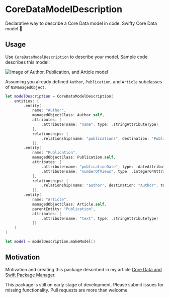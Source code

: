 # CoreDataModelDescription

Declarative way to describe a Core Data model in code. Swifty Core Data model 🙂

## Usage

Use `CoreDataModelDescription` to describe your model. Sample code describes this model:

![Image of Author, Publication, and Article model](https://miro.medium.com/max/1400/1*j7NgD-RplJ13E6j1Lzao0A.png)

Assuming you already defined `Author`, `Publication`, and `Article` subclasses of `NSManagedObject`.

```swift
let modelDescription = CoreDataModelDescription(
    entities: [
        .entity(
            name: "Author",
            managedObjectClass: Author.self,
            attributes: [
                .attribute(name: "name", type: .stringAttributeType)
            ],
            relationships: [
                .relationship(name: "publications", destination: "Publication", toMany: true, deleteRule: .cascadeDeleteRule, inverse: "author")
            ]),
        .entity(
            name: "Publication",
            managedObjectClass: Publication.self,
            attributes: [
                .attribute(name: "publicationDate", type: .dateAttributeType),
                .attribute(name: "numberOfViews", type: .integer64AttributeType, isOptional: true)
            ],
            relationships: [
                .relationship(name: "author", destination: "Author", toMany: false, inverse: "publications")
            ]),
        .entity(
            name: "Article",
            managedObjectClass: Article.self,
            parentEntity: "Publication",
            attributes: [
                .attribute(name: "text", type: .stringAttributeType)
            ])
    ]
)

let model = modelDescription.makeModel()
```

## Motivation

Motivation and creating this package described in my article [Core Data and Swift Package Manager](https://medium.com/@dmytro.anokhin/core-data-and-swift-package-manager-6ed9ff70921a).

This package is still on early stage of development. Please submit issues for missing functionality. Pull requests are more than welcome.
